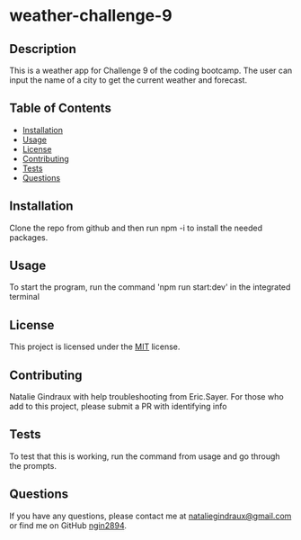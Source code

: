 # weather-challenge-9

## Description
This is a weather app for Challenge 9 of the coding bootcamp. The user can input the name of a city to get the current weather and forecast.

## Table of Contents
- [Installation](#installation)
- [Usage](#usage)
- [License](#license)
- [Contributing](#contributing)
- [Tests](#tests)
- [Questions](#questions)

## Installation
Clone the repo from github and then run npm -i to install the needed packages. 

## Usage
To start the program, run the command 'npm run start:dev' in the integrated terminal

## License
This project is licensed under the [MIT]([License](https://opensource.org/licenses/MIT)) license.

## Contributing
Natalie Gindraux with help troubleshooting from Eric.Sayer. For those who add to this project, please submit a PR with identifying info

## Tests
To test that this is working, run the command from usage and go through the prompts.

## Questions
If you have any questions, please contact me at [nataliegindraux@gmail.com](mailto:nataliegindraux@gmail.com) or find me on GitHub [ngin2894](https://github.com/ngin2894).